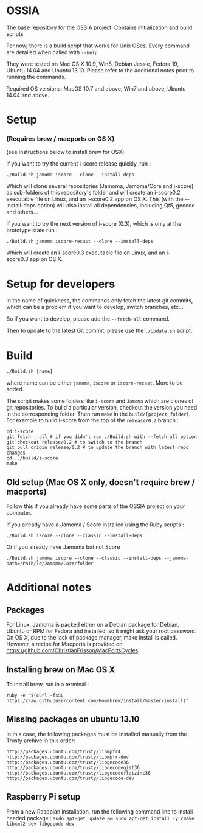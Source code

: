 OSSIA
=====

The base repository for the OSSIA project. Contains initialization and build scripts.

For now, there is a build script that works for Unix OSes.
Every command are detailed when called with `--help`.

They were tested on Mac OS X 10.9, Win8, Debian Jessie, Fedora 19, Ubuntu 14.04 and Ubuntu 13.10.
Please refer to the additional notes prior to running the commands.

Required OS versions: MacOS 10.7 and above, Win7 and above, Ubuntu 14.04 and above.

# Setup 
### (Requires brew / macports on OS X)
(see instructions below to install brew for OSX)

If you want to try the current i-score release quickly, run : 

    ./Build.sh jamoma iscore --clone --install-deps
    
Which will clone several repositories (Jamoma, Jamoma/Core and i-score) as sub-folders of this repository's folder
and will create an i-score0.2 executable file on Linux, and an i-score0.2.app on OS X.
This (with the --install-deps option) will also install all dependencies, including Qt5, gecode and others…

If you want to try the next version of i-score (0.3), which is only at the prototype state run : 

    ./Build.sh jamoma iscore-recast --clone --install-deps
    
Which will create an i-score0.3 executable file on Linux, and an i-score0.3.app on OS X.

# Setup for developers
In the name of quickness, the commands only fetch the latest git commits, which can be a problem if you want to develop, switch branches, etc...

So if you want to develop, please add the `--fetch-all` command.

Then to update to the latest Git commit, please use the `./Update.sh` script.

# Build

    ./Build.sh [name]
    
where name can be either `jamoma`, `iscore` or `iscore-recast`. More to be added.

The script makes some folders like `i-score` and `Jamoma` which are clones of git repositories.
To build a particular version, checkout the version you need in the corresponding folder.
Then run `make` in the `build/[project_folder]`.
For example to build i-score from the top of the `release/0.2` branch :

~~~~
cd i-score
git fetch --all # if you didn't run ./Build.sh with --fetch-all option
git checkout release/0.2 # to switch to the branch
git pull origin release/0.2 # to update the branch with latest repo changes
cd ../build/i-score
make
~~~~
    
## Old setup (Mac OS X only, doesn't require brew / macports)
Follow this if you already have some parts of the OSSIA project on your computer.

If you already have a Jamoma / Score installed using the Ruby scripts : 

    ./Build.sh iscore --clone --classic --install-deps

Or if you already have Jamoma but not Score

    ./Build.sh jamoma iscore --clone --classic --install-deps --jamoma-path=/Path/To/Jamoma/Core/folder
    

# Additional notes
## Packages
For Linux, Jamoma is packed either on a Debian package for Debian, Ubuntu or RPM for Fedora and installed, so it might ask your root password.
On OS X, due to the lack of package manager, make install is called. However, a recipe for Macports is provided on https://github.com/ChristianFrisson/MacPortsCycles

## Installing brew on Mac OS X
To install brew, run in a terminal : 

    ruby -e "$(curl -fsSL https://raw.githubusercontent.com/Homebrew/install/master/install)"

## Missing packages on ubuntu 13.10
In this case, the following packages must be installed manually from the Trusty archive in this order: 

    http://packages.ubuntu.com/trusty/libmpfr4
    http://packages.ubuntu.com/trusty/libmpfr-dev
    http://packages.ubuntu.com/trusty/libgecode36
    http://packages.ubuntu.com/trusty/libgecodegist36
    http://packages.ubuntu.com/trusty/libgecodeflatzinc36
    http://packages.ubuntu.com/trusty/libgecode-dev

## Raspberry Pi setup
From a new Raspbian installation, run the following command line to install needed package :
`sudo apt-get update && sudo apt-get install -y cmake libxml2-dev libgecode-dev`

